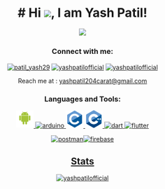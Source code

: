 

<h1 align="center"># Hi <img src="https://raw.githubusercontent.com/MartinHeinz/MartinHeinz/master/wave.gif" width="30">, I am Yash Patil! </h1>


<p align="center">
  <img src="https://readme-typing-svg.herokuapp.com?font=Edu+SA+Beginner&size=30&duration=4000&color=FF69B4&background=FF763F00&center=true&vCenter=true&multiline=true&width=480&height=90&lines=A+passionate+Developer+from+India!;Experiencing+Mobile+App+Development+%F0%9F%98%89">
</p>


<h3 align="center">Connect with me:</h3>

<p align="center">
<a href="https://twitter.com/patil_yash29" target="blank"><img align="center" src="https://raw.githubusercontent.com/rahuldkjain/github-profile-readme-generator/master/src/images/icons/Social/twitter.svg" alt="patil_yash29" height="30" width="40" /></a>
<a href="https://www.linkedin.com/in/yash-patil-14179816b/" target="blank"><img align="center" src="https://raw.githubusercontent.com/rahuldkjain/github-profile-readme-generator/master/src/images/icons/Social/linked-in-alt.svg" alt="yashpatilofficial" height="30" width="40" /></a>
<a href="https://instagram.com/yashpatilofficial" target="blank"><img align="center" src="https://raw.githubusercontent.com/rahuldkjain/github-profile-readme-generator/master/src/images/icons/Social/instagram.svg" alt="yashpatilofficial" height="30" width="40" /></a>
</p>
<p align="center"> Reach me at : <a href="https://mail.google.com/mail" > yashpatil204carat@gmail.com </a> </p>

<h3 align="center">Languages and Tools:</h3>
<p align="center"> <a href="https://developer.android.com" target="_blank"> <img src="https://raw.githubusercontent.com/devicons/devicon/master/icons/android/android-original-wordmark.svg" alt="android" width="40" height="40"/> </a> <a href="https://www.arduino.cc/" target="_blank"> <img src="https://cdn.worldvectorlogo.com/logos/arduino-1.svg" alt="arduino" width="40" height="40"/> </a> <a href="https://www.cprogramming.com/" target="_blank"> <img src="https://raw.githubusercontent.com/devicons/devicon/master/icons/c/c-original.svg" alt="c" width="40" height="40"/> </a> <a href="https://www.w3schools.com/cpp/" target="_blank"> <img src="https://raw.githubusercontent.com/devicons/devicon/master/icons/cplusplus/cplusplus-original.svg" alt="cplusplus" width="40" height="40"/> </a> <a href="https://dart.dev" target="_blank"> <img src="https://www.vectorlogo.zone/logos/dartlang/dartlang-icon.svg" alt="dart" width="40" height="40"/> </a> <a href="https://flutter.dev" target="_blank"> <img src="https://www.vectorlogo.zone/logos/flutterio/flutterio-icon.svg" alt="flutter" width="40" height="40"/> </a> 
</p>
<p align="center"> <a href="https://www.postman.com" target="_blank"><img src="https://www.svgrepo.com/show/354202/postman-icon.svg" alt="postman" width="40" height="40"><a href="https://firebase.google.com/" target="_blank"><img src="https://www.svgrepo.com/show/353735/firebase.svg" alt="firebase" width="40" height="40"></p>

<div align="center" width="100%">
<h2 >Stats</h2>
<img  src="https://github-readme-stats.vercel.app/api?username=yashpatilofficial&show_icons=true&locale=en" alt="yashpatilofficial" />
</div>

